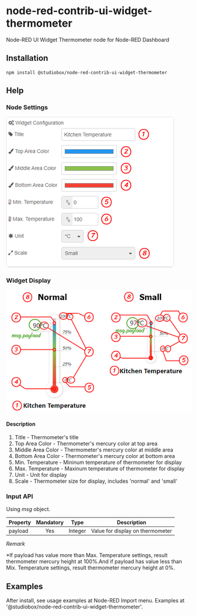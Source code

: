 # node-red-contrib-ui-widget-thermometer
Node-RED UI Widget Thermometer node for Node-RED Dashboard

## Installation
```
npm install @studiobox/node-red-contrib-ui-widget-thermometer
```

## Help

### Node Settings

![Node Settings](/resources/widget-settings.png?raw=true "Node Settings")

### Widget Display

![Widget display](/resources/widget-display.png?raw=true "Widget display")

#### Description

1. Title - Thermometer's title
2. Top Area Color - Thermometer's mercury color at top area
3. Middle Area Color - Thermometer's mercury color at middle area
4. Bottom Area Color - Thermometer's mercury color at bottom area
5. Min. Temperature - Mininum temperature of thermometer for display
6. Max. Temperature - Maxinum temperature of thermometer for display
7. Unit - Unit for display
8. Scale - Thermometer size for display, includes 'normal' and 'small'

### Input API
Using *msg* object.

| Property     | Mandatory   | Type    | Description |
| ------------ |:-----------:|:-------:| ----------- |
| payload      | Yes         | Integer | Value for display on thermometer |

*Remark*

*If payload has value more than Max. Temperature settings, result thermometer mercury height at 100%.And if payload has value less than Mix. Temperature settings, result thermometer mercury height at 0%.

## Examples
After install, see usage examples at Node-RED Import menu. Examples at '@studiobox/node-red-contrib-ui-widget-thermometer'.